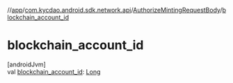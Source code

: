 //[app](../../../index.md)/[com.kycdao.android.sdk.network.api](../index.md)/[AuthorizeMintingRequestBody](index.md)/[blockchain_account_id](blockchain_account_id.md)

# blockchain_account_id

[androidJvm]\
val [blockchain_account_id](blockchain_account_id.md): [Long](https://kotlinlang.org/api/latest/jvm/stdlib/kotlin/-long/index.html)
